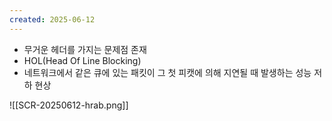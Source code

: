 ```yaml
---
created: 2025-06-12
---
```

- 무거운 헤더를 가지는 문제점 존재
- HOL(Head Of Line Blocking)
- 네트워크에서 같은 큐에 있는 패킷이 그 첫 피캣에 의해 지연될 때 발생하는 성능 저하 현상

![[SCR-20250612-hrab.png]]